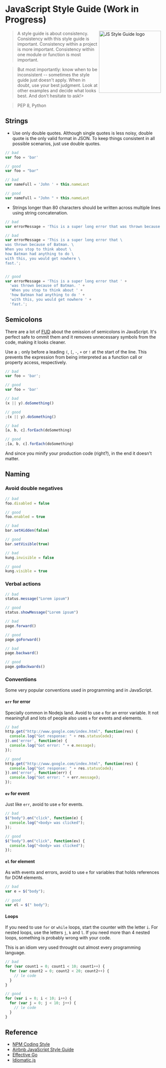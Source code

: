# JavaScript Style Guide (Work in Progress)

<img
  src="https://raw.github.com/caiogondim/js-style-guide/master/logo.png"
  alt="JS Style Guide logo" align="right" width="200px"
/>

> A style guide is about consistency. Consistency with this style guide is
> important. Consistency within a project is more important. Consistency within
> one module or function is most important.

> But most importantly: know when to be inconsistent -- sometimes the style guide
> just doesn't apply. When in doubt, use your best judgment. Look at other
> examples and decide what looks best. And don't hesitate to ask!>

> PEP 8, Python


## Strings

- Use only double quotes. Although single quotes is less noisy, double quote is
the only valid format in JSON. To keep things consistent in all possible
scenarios, just use double quotes.

```javascript
// bad
var foo = 'bar'

// good
var foo = "bar"

// bad
var nameFull = 'John ' + this.nameLast

// good
var nameFull = "John " + this.nameLast
```


- Strings longer than 80 characters should be written across multiple lines
using string concatenation.

```javascript
// bad
var errorMessage = 'This is a super long error that was thrown because of Batman. When you stop to think about how Batman had anything to do with this, you would get nowhere fast.';

// bad
var errorMessage = 'This is a super long error that \
was thrown because of Batman. \
When you stop to think about \
how Batman had anything to do \
with this, you would get nowhere \
fast.';


// good
var errorMessage = 'This is a super long error that ' +
  'was thrown because of Batman. ' +
  'When you stop to think about ' +
  'how Batman had anything to do ' +
  'with this, you would get nowhere ' +
  'fast.';
```


## Semicolons

There are a lot of
[FUD](http://en.wikipedia.org/wiki/Fear,_uncertainty_and_doubt) about the
omission of semicolons in JavaScript. It's perfect safe to ommit them and it
removes unnecessary symbols from the code, making it looks cleaner.

Use a `;` only before a leading `(`, `[`, `-`, `+` or `!` at the start of the
line. This prevents the expression from being interpreted as a function call or
property access, respectively.

```javascript
// bad
var foo = 'bar';

// good
var foo = 'bar'

// bad
(x || y).doSomething()

// good
;(x || y).doSomething()

// bad
[a, b, c].forEach(doSomething)

// good
;[a, b, c].forEach(doSomething)
```
And since you minify your production code (right?), in the end it doesn't
matter.


## Naming

### Avoid double negatives

```javascript
// bad
foo.disabled = false

// good
foo.enabled = true

// bad
bar.setHidden(false)

// good
bar.setVisible(true)

// bad
kung.invisible = false

// good
kung.visible = true
```

### Verbal actions

```javascript
// bad
status.message("Lorem ipsum")

// good
status.showMessage("Lorem ipsum")

// bad
page.forward()

// good
page.goForward()

// bad
page.backward()

// good
page.goBackwards()
```

### Conventions

Some very popular conventions used in programming and in JavaScript.

#### `err` for error

Specially common in Nodejs land. Avoid to use `e` for an error variable. It not
meaningfull and lots of people also uses `e` for events and elements.

```javascript
// bad
http.get("http://www.google.com/index.html", function(res) {
  console.log("Got response: " + res.statusCode);
}).on('error', function(e) {
  console.log("Got error: " + e.message);
});

// good
http.get("http://www.google.com/index.html", function(res) {
  console.log("Got response: " + res.statusCode);
}).on('error', function(err) {
  console.log("Got error: " + err.message);
});
```

#### `ev` for event

Just like `err`, avoid to use `e` for events.

```javascript
// bad
$("body").on("click", function(e) {
  console.log("<body> was clicked");
});

// good
$("body").on("click", function(ev) {
  console.log("<body> was clicked");
});
```

#### `el` for element

As with events and errors, avoid to use `e` for variables that holds references
for DOM elements.

```javascript
// bad
var e = $("body");

// good
var el = $(" body");
```

#### Loops

If you need to use `for` or `while` loops, start the counter with the letter
`i`. For nested loops, use the letters `j`, `k` and `l`. If you need more than
4 nested loops, something is probably wrong with your code.

This is an idiom very used throught out almost every programming language.

```javascript
// bad
for (var count1 = 0; count1 < 10; count1++) {
  for (var count2 = 0; count2 < 20; count2++) {
    // le code
  }
}

// good
for (var i = 0; i < 10; i++) {
  for (var j = 0; j < 10; j++) {
    // le code
  }
}
```

## Reference

- [NPM Coding Style](https://npmjs.org/doc/coding-style.html)
- [Airbnb JavaScript Style Guide](https://github.com/airbnb/javascript)
- [Effective Go](http://golang.org/doc/effective_go.html)
- [Idiomatic.js](https://github.com/rwaldron/idiomatic.js/)
